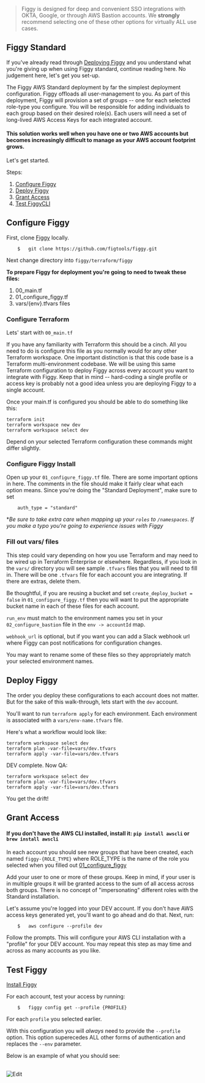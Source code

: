 
> Figgy is designed for deep and convenient SSO integrations with OKTA, Google, or through AWS Bastion accounts. We **strongly** recommend selecting one of these other options for virtually ALL use cases. 


## Figgy Standard

If you've already read through [Deploying Figgy](/deployment/index.html) and you understand what you're giving up 
when using Figgy standard, continue reading here. No judgement here, let's get you set-up. 

The Figgy AWS Standard deployment by far the simplest deployment configuration. Figgy offloads all user-management to you.
As part of this deployment, Figgy will provision a set of groups -- one for each selected role-type you configure. You will be responsible for 
adding individuals to each group based on their desired role(s). Each users will need a set of long-lived AWS Access Keys
for each integrated account. 

#### This solution works well when you have one or two AWS accounts but becomes increasingly difficult to manage as your AWS account footprint grows.

Let's get started. 

Steps: 

1. [Configure Figgy](#configure-figgy)
1. [Deploy Figgy](#deploy-figgy)
1. [Grant Access](#grant-access)
1. [Test FiggyCLI](#test-figgy)

## Configure Figgy

First, clone [Figgy](https://github.com/figtools/figgy) locally.

```console
    $   git clone https://github.com/figtools/figgy.git
```

Next change directory into `figgy/terraform/figgy`

**To prepare Figgy for deployment you're going to need to tweak these files:**

1. 00_main.tf
1. 01_configure_figgy.tf
1. vars/{env}.tfvars files

### Configure Terraform
Lets' start with `00_main.tf`

If you have any familiarity with Terraform this should be a cinch. All you need to do is configure this file 
as you normally would for any other Terraform workspace. One important distinction is that this code base is a Terraform 
multi-environment codebase. We will be using this same Terraform configuration to deploy Figgy across
every account you want to integrate with Figgy. Keep that in mind -- hard-coding a single profile or access key is
probably not a good idea unless you are deploying Figgy to a single account.

Once your main.tf is configured you should be able to do something like this:
```
terraform init
terraform workspace new dev
terraform workspace select dev
``` 
Depend on your selected Terraform configuration these commands might differ slightly.

### Configure Figgy Install
Open up your `01_configure_figgy.tf` file. There are some important options in here. The comments in the file
should make it fairly clear what each option means. Since you're doing the "Standard Deployment", make sure to set

```hcl
    auth_type = "standard"
```

**Be sure to take extra care when mapping up your `roles` to `/namespaces`. If you make a typo you're going to experience
issues with Figgy*


### Fill out vars/ files
This step could vary depending on how you use Terraform and may need to be wired up in Terraform Enterprise or elsewhere.
Regardless, if you look in the `vars/` directory you will see sample `.tfvars` files that you will need to fill in. There
will be one `.tfvars` file for each account you are integrating. If there are extras, delete them.

Be thoughtful, if you are reusing a bucket and set `create_deploy_bucket = false` in `01_configure_figgy.tf` then you will
want to put the appropriate bucket name in each of these files for each account.

`run_env` must match to the environment names you set in your `02_configure_bastion` file in the `env -> accountId` map.

`webhook_url` is optional, but if you want you can add a Slack webhook url where Figgy can post notifications for configuration changes.

You may want to rename some of these files so they appropriately match your selected environment names.


## Deploy Figgy

The order you deploy these configurations to each account does not matter. But for the sake of this walk-through, lets start
with the `dev` account.

You'll want to run `terraform apply` for each environment. Each environment is associated with a `vars/env-name.tfvars` file. 

Here's what a workflow would look like:

```
terraform workspace select dev
terraform plan -var-file=vars/dev.tfvars
terraform apply -var-file=vars/dev.tfvars
```

DEV complete. Now QA:

```
terraform workspace select dev
terraform plan -var-file=vars/dev.tfvars
terraform apply -var-file=vars/dev.tfvars
```

You get the drift!
<br/>

## Grant Access

#### If you don't have the AWS CLI installed, install it: `pip install awscli` or `brew install awscli`

In each account you should see new groups that have been created, each named `figgy-{ROLE_TYPE}` where ROLE_TYPE is the 
name of the role you selected when you filled out [01_configure_figgy](#configure-figgy-install)

Add your user to one or more of these groups. Keep in mind, if your user is in multiple groups it will be granted access to the 
sum of all access across both groups. There is no concept of "impersonating" different roles with the Standard installation.

Let's assume you're logged into your DEV account. If you don't have AWS access keys generated yet, you'll want to go ahead and do that. 
Next, run: 

```console
    $   aws configure --profile dev
```

Follow the prompts. This will configure your AWS CLI installation with a "profile" for your DEV account. You may repeat
this step as may time and across as many accounts as you like. 


## Test Figgy

[Install Figgy](/getting-started/install.html)

For each account, test your access by running:

```console
    $   figgy config get --profile {PROFILE}
```

For each `profile` you selected earlier. 

With this configuration you will _always_ need to provide the `--profile` option. This option superecedes ALL other forms
of authentication and replaces the `--env` parameter. 

Below is an example of what you should see:

<br/>![Edit](/images/gifs/get-with-profile.gif)<br/>